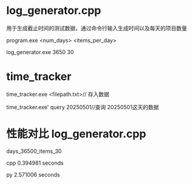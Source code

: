 # log_generator.cpp
用于生成截止时间的测试数据，通过命令行输入生成时间以及每天的项目数量

program.exe <num_days> <items_per_day>

log_generator.exe 3650 30

# time_tracker
time_tracker.exe <filepath.txt>// 存入数据

time_tracker.exe' query 20250501//查询 20250501这天的数据


# 性能对比 log_generator.cpp
days_36500_items_30

cpp 0.394981 seconds

py 2.571006 seconds

